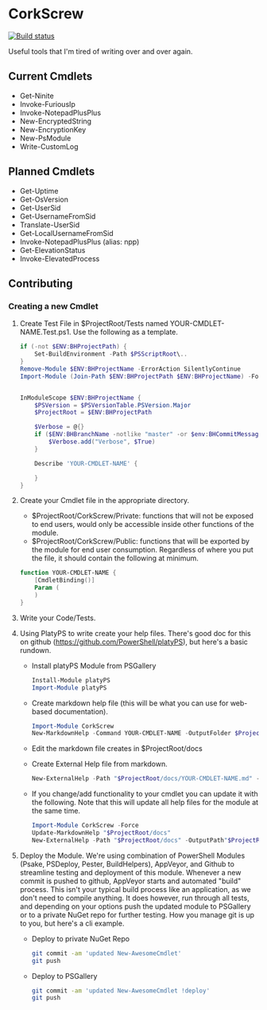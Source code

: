 # CorkScrew
[![Build status](https://ci.appveyor.com/api/projects/status/21wotglaxbh3wjyt?svg=true)](https://ci.appveyor.com/project/brianaddicks/corkscrew)

Useful tools that I'm tired of writing over and over again.

## Current Cmdlets

* Get-Ninite
* Invoke-FuriousIp
* Invoke-NotepadPlusPlus
* New-EncryptedString
* New-EncryptionKey
* New-PsModule
* Write-CustomLog

## Planned Cmdlets

* Get-Uptime
* Get-OsVersion
* Get-UserSid
* Get-UsernameFromSid
* Translate-UserSid
* Get-LocalUsernameFromSid
* Invoke-NotepadPlusPlus (alias: npp)
* Get-ElevationStatus
* Invoke-ElevatedProcess

## Contributing

### Creating a new Cmdlet

1. Create Test File in $ProjectRoot/Tests named YOUR-CMDLET-NAME.Test.ps1. Use the following as a template.

    ``` powershell
    if (-not $ENV:BHProjectPath) {
        Set-BuildEnvironment -Path $PSScriptRoot\..
    }
    Remove-Module $ENV:BHProjectName -ErrorAction SilentlyContinue
    Import-Module (Join-Path $ENV:BHProjectPath $ENV:BHProjectName) -Force


    InModuleScope $ENV:BHProjectName {
        $PSVersion = $PSVersionTable.PSVersion.Major
        $ProjectRoot = $ENV:BHProjectPath

        $Verbose = @{}
        if ($ENV:BHBranchName -notlike "master" -or $env:BHCommitMessage -match "!verbose") {
            $Verbose.add("Verbose", $True)
        }

        Describe 'YOUR-CMDLET-NAME' {

        }
    }
    ```

1. Create your Cmdlet file in the appropriate directory.

    * $ProjectRoot/CorkScrew/Private: functions that will not be exposed to end users, would only be accessible inside other functions of the module.
    * $ProjectRoot/CorkScrew/Public: functions that will be exported by the module for end user consumption.
    Regardless of where you put the file, it should contain the following at minimum.

    ``` powershell
    function YOUR-CMDLET-NAME {
        [CmdletBinding()]
        Param (
        )
    }
    ```

1. Write your Code/Tests.
1. Using PlatyPS to write create your help files. There's good doc for this on github (https://github.com/PowerShell/platyPS), but here's a basic rundown.

    * Install platyPS Module from PSGallery

        ``` powershell
        Install-Module platyPS
        Import-Module platyPS
        ```

    * Create markdown help file (this will be what you can use for web-based documentation).

        ``` powershell
        Import-Module CorkScrew
        New-MarkdownHelp -Command YOUR-CMDLET-NAME -OutputFolder $ProjectRoot/docs
        ```

    * Edit the markdown file creates in $ProjectRoot/docs
    * Create External Help file from markdown.

        ``` powershell
        New-ExternalHelp -Path "$ProjectRoot/docs/YOUR-CMDLET-NAME.md" -OutputPath "$ProjectRoot/CorkScrew/en-US/"
        ```

    * If you change/add functionality to your cmdlet you can update it with the following. Note that this will update all help files for the module at the same time.

        ``` powershell
        Import-Module CorkScrew -Force
        Update-MarkdownHelp "$ProjectRoot/docs"
        New-ExternalHelp -Path "$ProjectRoot/docs" -OutputPath"$ProjectRoot/CorkScrew/en-US/"
        ```
1. Deploy the Module. We're using combination of PowerShell Modules (Psake, PSDeploy, Pester, BuildHelpers), AppVeyor, and Github to streamline testing and deployment of this module. Whenever a new commit is pushed to github, AppVeyor starts and automated "build" process. This isn't your typical build process like an application, as we don't need to compile anything. It does however, run through all tests, and depending on your options push the updated module to PSGallery or to a private NuGet repo for further testing. How you manage git is up to you, but here's a cli example.

    * Deploy to private NuGet Repo
        ``` bash
        git commit -am 'updated New-AwesomeCmdlet'
        git push
        ```

    * Deploy to PSGallery
        ``` bash
        git commit -am 'updated New-AwesomeCmdlet !deploy'
        git push
        ```
